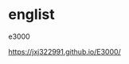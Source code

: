 <!--
 * @LastEditTime: 2020-06-03 14:28:16
 * @LastEditors: jinxiaojian
-->

# englist

e3000

https://jxj322991.github.io/E3000/
